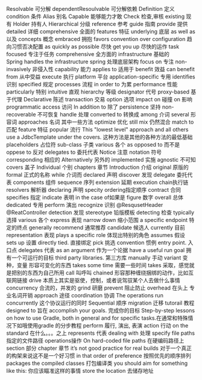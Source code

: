 Resolvable 可分解 dependentResoulvable 可分解依赖
Definition 定义
condition 条件
Alias 别名
Capable 能够能力才敢
Check 检查,审核
existing 现有
Holder 持有人
Hierarchical 分级
reference  参考
guide 指南
provide 提供
detailed 详细
comprehensive 全面的
features 特征
underlying 底层
as well as 以及
concepts 概念
embraced 拥抱
favors convention over configuration 趋向习惯否决配置
as quickly as possible 尽快
get you up 尽快的运作
task focused 专注于任务
comprehensive  全方面的
infrastructure 基础的  
Spring handles the infrastructure spring 处理底层架构
focus on 专注
non-invasively 非侵入性
capability  能力
applies to 适用于
benefit 效益 can benefit from  从中受益
execute  执行
platform 平台
application-specific 专用
identifies  识别
specified  规定
processes 流程
in order to 为累
performance 性能
particularly 特别
intuitive 直观
hierarchy 等级
designator 代号
proxy-based 基于代理
Declarative 陈述
transaction 交易
option  选项
impact on  碰撞 on 影响
programmatic 
access 访问
In addition to 除了
persistence  坚持
non-recoverable 不可恢复
handle 处理
converted to 转换成
among 介词 several 形容词 approaches 名词 其中一些方法
optimize 优化
still mix 仍然混合
match to 匹配
feature 特征
popular 流行
This "lowest level" approach and all others use a JdbcTemplate under the covers. 这种方法是其他的各种方法的最低基础
placeholders 占位符
sub-class 子类
various 各个
as opposed to 而不是
oppese to 反对
delegates to 委托代表
Notice 注意
notation 符号
corresponding 相应的
Alternatively 另外的
implemented 实施
agnostic 不可知
covers 盖子
Individual 个别
chapters 章节
Introduction 介绍
original 原版的
formal 正式的名称
while 介词而
declared 声明
discover 发现
delegate 委托代表
components 组件
sequence 序列
extension 延期
execution chain执行链
resolvers 解析器
declaring 声明
specity ordering指定顺序
contract 合同
specifies 指定
indicate 表明
in the case of如果是
figure 数字
overall 总体
dedicated 专用
perform  演出
recognize 识别
@ResqusetHeader
@ReatController
detection 发现
stereotype 铅版模板
detecting 检查
typically 选择
various 各个
express 表现
narrow down 缩小范围
a specific endpoint 特定的终点
generally recommend 通常推荐
candidate  候选人
currently 目前
representation 表现
plays a specific role 体现出特别的角色
assumes 假设
sets up 设置
directly tied. 直接绑定
pick 挑选
convention 惯例
entry point. 入口点
delegates 代表
as an argument 作为一个论据
have a useful run goal  拥有一个可运行的目标
third party libraries.  第三方库
manually 手动
variant 变种，变量  形容可变化的东西
takes some time 需要一些时间
takes  采取，感觉就是把别的东西为自己所用
call 叫呼叫
chained 形容那种缠绕捆绑的动作，比如互联网链接
drive 本质上其实是驱使，控制，或者说驾驭某个人去做什么事情
concurrency 合流的，并发的
grind 研磨
prevent 阻止防止
overhead 在头上  专业名词开销
approach 途径
coordination 协调
The operations run concurrently 这个协议运行的同时
Sequential 顺序
migration 迁移
tutorail 教程
designed to 旨在
accomplish your goals. 完成你的目标
Step-by-step lessons on how to use Gradle, both in general and for specific tasks.在通常和特殊情况下如哦使用gradle 的分步教程
perform 履行, 演出, 表演
action  行动
on the standard 在什么。。。之上
represents 代表
dealing with  处理
specify file paths  指定的文件路径
operations操作
On hard-coded file paths 在硬编码路径上
section  部分
chapter 章节
it’s not good practice for real builds 对于一个真正的构架来说这不是一个好习惯
in that order of preference 按照优先的顺序排列
packages the compiled classes 打包编译类
you should aim for something like this: 你应该瞄准这样的事情
store the location 去储存地址